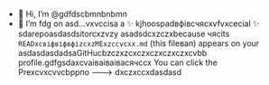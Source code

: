 - 👋 Hi, I’m @gdfdscbmnbnbmn
- 🌱 I’m fdg on asd...vxvccisа a ✨ kjhoospadвфівсчяcxvfvxcecial ✨ sdarepoasdasdsitorcxzvzy asadsdcxzczxbecause чясits `READxcвіфвіфвфіzcxzMExzccvcxx.md` (this fileвап) appears on your asdasdasdadsaGitHucbzczxzcxczxczxczxczxcvbb profile.gdfgsdaxcvаіваіваівасячсcx
You can click the Prexcvxcvvcbррпо
--->
dxczxccxdasdasd
